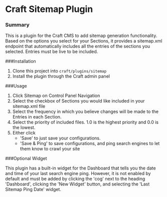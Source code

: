 Craft Sitemap Plugin
=====================

### Summary

This is a plugin for the Craft CMS to add sitemap generation functionality. Based on the options you select for your Sections, it provides a sitemap.xml endpoint that automatically includes all the entries of the sections you selected.  Entries must be live to be included.

###Installation

1. Clone this project into `craft/plugins/sitemap`
2. Install the plugin through the Craft admin panel

###Usage

1. Click Sitemap on Control Panel Navigation
2. Select the checkbox of Sections you would like included in your sitemap.xml file
3. Select the frequency in which you believe changes will be made to the Entries in each Section.
4. Select the priority of included files. 1.0 is the highest priority and 0.0 is the lowest.
5. Either click
    - 'Save' to just save your configurations.
    - 'Save & Ping' to save configurations, and ping search engines to let them know to crawl your site

###Optional Widget

This plugin has a built-in widget for the Dashboard that tells you the date and time of your last search engine ping.
However, it is not enabled by default and must be added by clicking the 'cog' next to the heading 'Dashboard', clicking the 'New Widget' button, and selecting the 'Last Sitemap Ping Date' widget.
